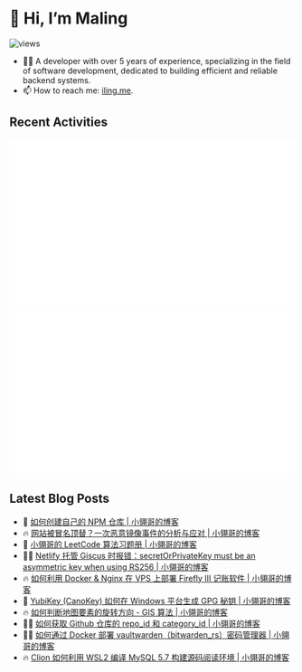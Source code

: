 # 👋 Hi, I’m Maling

![views](https://komarev.com/ghpvc/?username=LoongmaSpirit&color=ff69b4)

- 👨‍💻 A developer with over 5 years of experience, specializing in the field of software development, dedicated to building efficient and reliable backend systems.
- 📫 How to reach me: [iling.me][home].

## Recent Activities

<div align="center">
        <img src="https://github.com/LoongmaSpirit/github-stats/blob/master/generated/overview.svg#gh-light-mode-only" />
        <img src="https://github.com/LoongmaSpirit/github-stats/blob/master/generated/languages.svg#gh-light-mode-only" />
</div>

## Latest Blog Posts

<!-- BLOG-POST-LIST:START -->
- 📝 [如何创建自己的 NPM 仓库 | 小翎哥的博客](https://iling.me/blog/posts/how-to-create-npm-repository/ "Tue Sep 03 2024 12:11 AM")
- 🔥 [网站被冒名顶替？一次恶意镜像事件的分析与应对 | 小翎哥的博客](https://iling.me/blog/posts/protect-copyright/ "Tue Aug 20 2024 12:28 PM")
- 📝 [小翎哥的 LeetCode 算法习题册 | 小翎哥的博客](https://iling.me/blog/posts/algorithm-exercise-book/ "Sat Jun 22 2024 2:01 AM")
- 👨‍💻 [Netlify 托管 Giscus 时报错：secretOrPrivateKey must be an asymmetric key when using RS256 | 小翎哥的博客](https://iling.me/blog/posts/netlify-hosting-giscus-error-secretorprivatekey-must-be-asymmetric-key-rs256/ "Tue May 21 2024 2:39 PM")
- 🔥 [如何利用 Docker &amp; Nginx 在 VPS 上部署 Firefly III 记账软件 | 小翎哥的博客](https://iling.me/blog/posts/how-to-install-firefly-iii/ "Fri Jan 12 2024 2:12 AM")
- 📝 [YubiKey &lpar;CanoKey&rpar; 如何在 Windows 平台生成 GPG 秘钥 | 小翎哥的博客](https://iling.me/blog/posts/how-to-generate-gpg-keys-using-yubikey-or-canokey/ "Thu Dec 28 2023 1:56 AM")
- 🔥 [如何判断地图要素的旋转方向 - GIS 算法 | 小翎哥的博客](https://iling.me/blog/posts/gis-clockwise-check/ "Thu Jun 09 2022 4:39 AM")
- 👨‍💻 [如何获取 Github 仓库的 repo_id 和 category_id | 小翎哥的博客](https://iling.me/blog/posts/how-to-get-github-repo-id/ "Fri Mar 18 2022 5:51 AM")
- 👨‍💻 [如何通过 Docker 部署 vaultwarden（bitwarden_rs）密码管理器 | 小翎哥的博客](https://iling.me/blog/posts/how-to-install-vaultwarden-with-docker/ "Sun Oct 17 2021 2:00 PM")
- 🔥 [Clion 如何利用 WSL2 编译 MySQL 5.7 构建源码阅读环境 | 小翎哥的博客](https://iling.me/blog/posts/how-to-compile-mysql-with-wsl2-and-clion/ "Tue Oct 05 2021 3:15 PM")

<!-- BLOG-POST-LIST:END -->

<!-- link reference definition -->
[home]: https://iling.me
